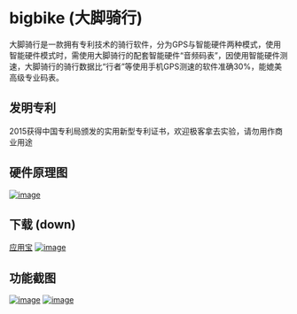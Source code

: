 # bigbike (大脚骑行)
大脚骑行是一款拥有专利技术的骑行软件，分为GPS与智能硬件两种模式，使用智能硬件模式时，需使用大脚骑行的配套智能硬件“音频码表”，因使用智能硬件测速，大脚骑行的骑行数据比“行者”等使用手机GPS测速的软件准确30%，能媲美高级专业码表。

## 发明专利
2015获得中国专利局颁发的实用新型专利证书，欢迎极客拿去实验，请勿用作商业用途

## 硬件原理图
[![image](http://note.youdao.com/favicon.ico)](http://note.youdao.com/)

## 下载 (down)
[应用宝](http://android.myapp.com/myapp/detail.htm?apkName=cn.bigbike.cycling)
[![image](http://note.youdao.com/favicon.ico)](http://note.youdao.com/)

## 功能截图
[![image](http://note.youdao.com/favicon.ico)](http://note.youdao.com/)
[![image](http://note.youdao.com/favicon.ico)](http://note.youdao.com/)